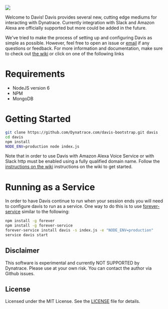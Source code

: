 ![](https://s3.amazonaws.com/dynatrace-davis/assets/images/dynatrace-davis-logo.png)

Welcome to Davis!  Davis provides several new, cutting edge mediums for interacting with Dynatrace.  Currently integration with Slack and Amazon Alexa are officially supported but more could be added in the future.

We've tried to make the process of setting up and configuring Davis as simple as possible.  However, feel free to open an issue or <a href="mailto:davis@dynatrace.com">email</a> if any questions or feedback. For more information and documentation, make sure to check out [the wiki](https://github.com/Dynatrace/davis-server/wiki) or click on one of the following links

# Requirements

- NodeJS version 6
- NPM
- MongoDB

# Getting Started

```bash
git clone https://github.com/Dynatrace.com/davis-bootstrap.git davis
cd davis
npm install
NODE_ENV=production node index.js
```

Note that in order to use Davis with Amazon Alexa Voice Service or with Slack http must be enabled using a fully qualified domain name. Follow the [instructions on the wiki](https://github.com/Dynatrace/davis-server/wiki/Getting%20Started#custom-deployment) instructions on the wiki to get started.

# Running as a Service

In order to have Davis continue to run when your session ends you will need to configure davis to run as a service.
One way to do this is to use [forever-service](https://github.com/zapty/forever-service) similar to the following:

```bash
npm install -g forever
npm install -g forever-service
forever-service install davis -s index.js -e "NODE_ENV=production"
service davis start
```

## Disclaimer
This software is experimental and currently NOT SUPPORTED by Dynatrace.
Please use at your own risk. You can contact the author via Github issues.

## License
Licensed under the MIT License. See the [LICENSE](LICENSE) file for details.
